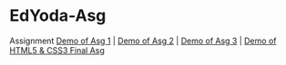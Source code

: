 # EdYoda-Asg

Assignment
<a href="https://edyoda-asg1.netlify.app/">Demo of Asg 1</a> | 
<a href="https://edyoda-asg2.netlify.app/">Demo of Asg 2</a> | 
<a href="https://edyoda-asg3.netlify.app/">Demo of Asg 3</a> | 
<a href="https://edyoda-html-final-asg.netlify.app/">Demo of HTML5 & CSS3 Final Asg </a> 
